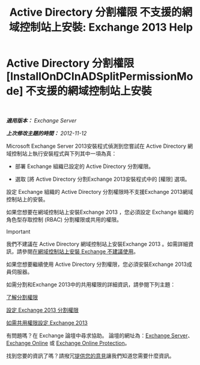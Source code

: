﻿---
title: 'Active Directory 分割權限 不支援的網域控制站上安裝: Exchange 2013 Help'
TOCTitle: Active Directory 分割權限 不支援的網域控制站上安裝
ms:assetid: 977e3758-5e09-40a2-80c1-fe344b1d8a2a
ms:mtpsurl: https://technet.microsoft.com/zh-tw/library/ms.exch.setupreadiness.installondcinadsplitpermissionmode(v=EXCHG.150)
ms:contentKeyID: 50473782
ms.date: 05/21/2018
mtps_version: v=EXCHG.150
ms.translationtype: MT
---

# Active Directory 分割權限 [InstallOnDCInADSplitPermissionMode] 不支援的網域控制站上安裝

 

_**適用版本：** Exchange Server_

_**上次修改主題的時間：** 2012-11-12_

Microsoft Exchange Server 2013安裝程式偵測到您嘗試在 Active Directory 網域控制站上執行安裝程式與下列其中一項為真：

  - 部署 Exchange 組織已設定的 Active Directory 分割權限。

  - 選取 \[將 Active Directory 分割Exchange 2013安裝程式中的 \[權限\] 選項。

設定 Exchange 組織的 Active Directory 分割權限時不支援Exchange 2013網域控制站上的安裝。

如果您想要在網域控制站上安裝Exchange 2013 ，您必須設定 Exchange 組織的角色型存取控制 (RBAC) 分割權限或共用的權限。


> [!IMPORTANT]  
> 我們不建議在 Active Directory 網域控制站上安裝Exchange 2013 。如需詳細資訊，請參閱<a href="installing-exchange-on-a-domain-controller-is-not-recommended-exchange-2013-help.md">在網域控制站上安裝 Exchange 不建議使用</a>。




如果您想要繼續使用 Active Directory 分割權限，您必須安裝Exchange 2013成員伺服器。

如需分割和Exchange 2013中的共用權限的詳細資訊，請參閱下列主題：

[了解分割權限](understanding-split-permissions-exchange-2013-help.md)

[設定 Exchange 2013 分割權限](configure-exchange-2013-for-split-permissions-exchange-2013-help.md)

[如需共用權限設定 Exchange 2013](configure-exchange-2013-for-shared-permissions-exchange-2013-help.md)

有問題嗎？在 Exchange 論壇中尋求協助。 論壇的網址為：[Exchange Server](https://go.microsoft.com/fwlink/p/?linkid=60612)、 [Exchange Online](https://go.microsoft.com/fwlink/p/?linkid=267542) 或 [Exchange Online Protection](https://go.microsoft.com/fwlink/p/?linkid=285351)。

找到您要的資訊了嗎？請撥冗[提供您的意見](mailto:exsetuphelpfeedback@microsoft.com?subject=exchange%202013%20setup%20help%20feedbac)讓我們知道您需要什麼資訊。

